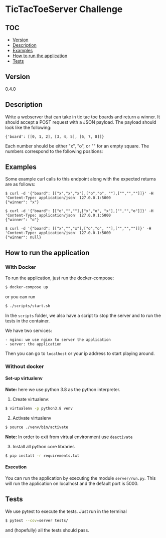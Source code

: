 # TicTacToeServer Challenge

## TOC

* [Version](#version)
* [Description](#description)
* [Examples](#examples)
* [How to run the application](#how-to-run-the-application)
* [Tests](#tests)


## Version

0.4.0

## Description

Write a webserver that can take in tic tac toe boards and return a winner.
It should accept a POST request with a JSON payload. The payload should look like the following:

    {'board': [[0, 1, 2], [3, 4, 5], [6, 7, 8]]}

Each number should be either "x", "o", or "" for an empty square. The numbers correspond to the following positions:

## Examples

Some example curl calls to this endpoint along with the expected returns are as follows:
    
    $ curl -d '{"board": [["x","x","x"],["o","o", ""],["","",""]]}' -H 'Content-Type: application/json' 127.0.0.1:5000
    {"winner": "x"}

    $ curl -d '{"board": [["o","",""],["x","o", "x"],["","","o"]]}' -H 'Content-Type: application/json' 127.0.0.1:5000
    {"winner": "o"}
    
    $ curl -d '{"board": [["x","","x"],["o","o", ""],["","",""]]}' -H 'Content-Type: application/json' 127.0.0.1:5000
    {"winner": null}
    
 
## How to run the application

### With Docker

To run the application, just run the docker-compose:

```bash
$ docker-compose up
```

or you can run 

```bash
$ ./scripts/start.sh
```

In the ``scripts`` folder, we also have a script to stop the server and to run the tests in the container.

We have two services:

    - nginx: we use nginx to server the application
    - server: the application

Then you can go to ```localhost``` or your ip address to start playing around.

### Without docker

#### Set-up virtualenv

**Note:** here we use python 3.8 as the python interpreter.

1. Create virtualenv:
```bash
$ virtualenv -p python3.8 venv
```

2. Activate virtualenv
```bash
$ source ./venv/bin/activate
```
**Note:** In order to exit from virtual environment use `deactivate`

3. Install all python core libraries
```bash
$ pip install -r requirements.txt
```

#### Execution

You can run the application by executing the module ``server/run.py``. This will run the application on localhost and the default port is 5000.

## Tests

We use pytest to execute the tests. Just run in the terminal

```bash
$ pytest --cov=server tests/
```

and (hopefully) all the tests should pass.